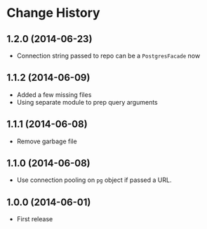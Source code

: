 # Change History

## 1.2.0 (2014-06-23)

* Connection string passed to repo can be a `PostgresFacade` now

## 1.1.2 (2014-06-09)

* Added a few missing files
* Using separate module to prep query arguments

## 1.1.1 (2014-06-08)

* Remove garbage file

## 1.1.0 (2014-06-08)

* Use connection pooling on `pg` object if passed a URL.

## 1.0.0 (2014-06-01)

* First release
